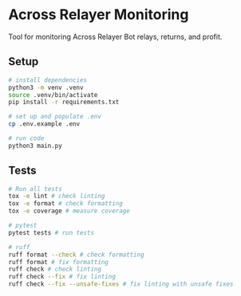 # Across Relayer Monitoring

Tool for monitoring Across Relayer Bot relays, returns, and profit. 

## Setup
```bash
# install dependencies
python3 -m venv .venv
source .venv/bin/activate
pip install -r requirements.txt

# set up and populate .env 
cp .env.example .env

# run code 
python3 main.py
```

## Tests
```bash 
# Run all tests
tox -e lint # check linting
tox -e format # check formatting
tox -e coverage # measure coverage

# pytest
pytest tests # run tests

# ruff 
ruff format --check # check formatting
ruff format # fix formatting 
ruff check # check linting
ruff check --fix # fix linting
ruff check --fix --unsafe-fixes # fix linting with unsafe fixes
